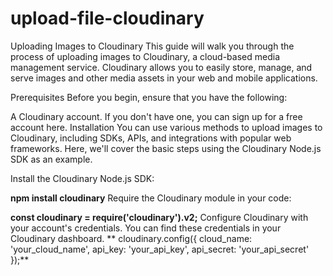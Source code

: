 # upload-file-cloudinary


Uploading Images to Cloudinary
This guide will walk you through the process of uploading images to Cloudinary, a cloud-based media management service. Cloudinary allows you to easily store, manage, and serve images and other media assets in your web and mobile applications.

Prerequisites
Before you begin, ensure that you have the following:

A Cloudinary account. If you don't have one, you can sign up for a free account here.
Installation
You can use various methods to upload images to Cloudinary, including SDKs, APIs, and integrations with popular web frameworks. Here, we'll cover the basic steps using the Cloudinary Node.js SDK as an example.

Install the Cloudinary Node.js SDK:

**npm install cloudinary**
Require the Cloudinary module in your code:

**const cloudinary = require('cloudinary').v2;**
Configure Cloudinary with your account's credentials. You can find these credentials in your Cloudinary dashboard.
**
cloudinary.config({
  cloud_name: 'your_cloud_name',
  api_key: 'your_api_key',
  api_secret: 'your_api_secret'
});**
